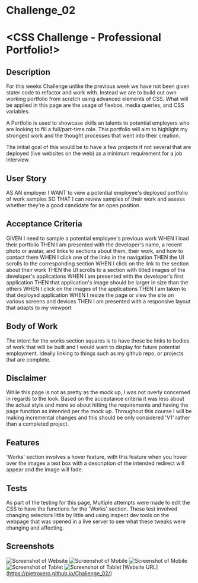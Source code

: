 # Challenge_02

# <CSS Challenge - Professional Portfolio!>

## Description

For this weeks Challenge unlike the previous week we have not been given stater code to refactor and work with. Instead we are to build out own working portfolio from scratch using advanced elements of CSS. What will be applied in this page are the usage of flexbox, media queries, and CSS variables.

A Portfolio is used to showcase skills an talents to potential employers who are looking to fill a full/part-time role. This portfolio will aim to highlight my strongest work and the thought processes that went into their creation. 

The initial goal of this would be to have a few projects if not several that are deployed (live websites on the web) as a minimum requirement for a job interview.

## User Story
AS AN employer
I WANT to view a potential employee's deployed portfolio of work samples
SO THAT I can review samples of their work and assess whether they're a good candidate for an open position

## Acceptance Criteria
GIVEN I need to sample a potential employee's previous work
WHEN I load their portfolio
THEN I am presented with the developer's name, a recent photo or avatar, and links to sections about them, their work, and how to contact them
WHEN I click one of the links in the navigation
THEN the UI scrolls to the corresponding section
WHEN I click on the link to the section about their work
THEN the UI scrolls to a section with titled images of the developer's applications
WHEN I am presented with the developer's first application
THEN that application's image should be larger in size than the others
WHEN I click on the images of the applications
THEN I am taken to that deployed application
WHEN I resize the page or view the site on various screens and devices
THEN I am presented with a responsive layout that adapts to my viewport


## Body of Work

The intent for the works section squares is to have these be links to bodies of work that will be built and I would want to display for future potential employment. Ideally linking to things such as my github repo, or projects that are complete.

## Disclaimer
While this page is not as pretty as the mock up, I was not overly concerned in regards to the look. Based on the acceptance criteria it was less about the actual style and more so about hitting the requirements and having the page function as intended per the mock up. Throughout this course I will be making incremental changes and this should be only considered 'V1' rather than a completed project. 


## Features

'Works' section involves a hover feature, with this feature when you hover over the images a text box with a description of the intended redirect will appear and the image will fade. 

## Tests

As part of the testing for this page, Multiple attempts were made to edit the CSS to have the functions for the 'Works' section. These test involved changing selectors little by little and using inspect dev tools on the webpage that was opened in a live server to see what these tweaks were changing and affecting. 

## Screenshots
![Screenshot of Website](./Assests/Images/Screenshot%20Large.png)
![Screenshot of Mobile](./Assests/Images/Screenshot%20mobile%201.png)
![Screenshot of Mobile](./Assests/Images/Screenshot%20mobile%202.png)
![Screenshot of Tablet](./Assests/Images/Screenshot%20tablet%201.png)
![Screenshot of Tablet](./Assests/Images/Screenshot%20tablet%202.png)
[Website URL] (https://pietroxero.github.io/Challenge_02/)
